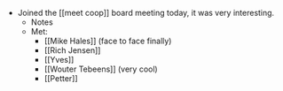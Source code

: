 - Joined the [[meet coop]] board meeting today, it was very interesting.
  - Notes
  - Met:
    - [[Mike Hales]] (face to face finally)
    - [[Rich Jensen]]
    - [[Yves]]
    - [[Wouter Tebeens]] (very cool)
    - [[Petter]]
